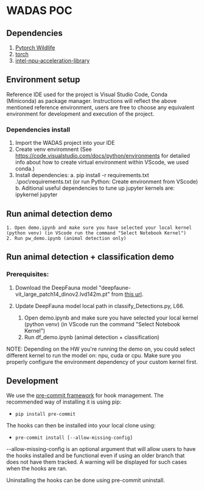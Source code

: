 # WADAS POC

## Dependencies

1. [Pytorch Wildlife](https://github.com/microsoft/CameraTraps)
2. [torch](https://pytorch.org/)
3. [intel-npu-acceleration-library](https://github.com/intel/intel-npu-acceleration-library)

## Environment setup

Reference IDE used for the project is Visual Studio Code, Conda (Miniconda) as package manager.
Instructions will reflect the above mentioned reference environment, users are free to choose any equivalent environment for development and execution of the project.

### Dependencies install

   1. Import the WADAS project into your IDE
   2. Create venv enviromnent (See https://code.visualstudio.com/docs/python/environments for detailed info about how to create virtual environment within VScode, we used conda.)
   3. Install dependencies:
      a. pip install -r requirements.txt .\poc\requirements.txt (or run Python: Create environment from VScode)
      b. Aditional useful dependencies to tune up jupyter kernels are: ipykernel jupyter

## Run animal detection demo

    1. Open demo.ipynb and make sure you have selected your local kernel (python venv) (in VScode run the command "Select Notebook Kernel")
    2. Run pw_demo.ipynb (animal detection only)

## Run animal detection + classification demo

### Prerequisites:

 1. Download the DeepFauna model "deepfaune-vit_large_patch14_dinov2.lvd142m.pt" from [this url](https://huggingface.co/Addax-Data-Science/Deepfaune_v1.1/resolve/main/deepfaune-vit_large_patch14_dinov2.lvd142m.pt?download=true).
 2. Update DeepFauna model local path in classify_Detections.py, L66.

    1. Open demo.ipynb and make sure you have selected your local kernel (python venv) (in VScode run the command "Select Notebook Kernel")
    2. Run df_demo.ipynb (animal detection + classification)

NOTE: Depending on the HW you're running the demo on, you could select different kernel to run the model on: npu, cuda or cpu. Make sure you properly configure the environment dependency of your custom kernel first.

## Development

We use the [pre-commit framework](https://pre-commit.com/) for hook management. The recommended way of installing it is using pip:

* `pip install pre-commit`

The hooks can then be installed into your local clone using:

* `pre-commit install [--allow-missing-config]`

--allow-missing-config is an optional argument that will allow users to have the hooks installed and be functional even if using an older branch that does not have them tracked. A warning will be displayed for such cases when the hooks are ran.

Uninstalling the hooks can be done using pre-commit uninstall.
